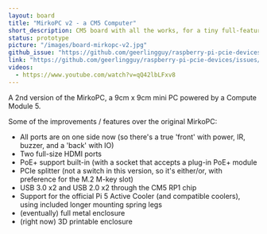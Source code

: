 ```yaml
---
layout: board
title: "MirkoPC v2 - a CM5 Computer"
short_description: CM5 board with all the works, for a tiny full-featured computer.
status: prototype
picture: "/images/board-mirkopc-v2.jpg"
github_issue: "https://github.com/geerlingguy/raspberry-pi-pcie-devices/issues/727"
link: "https://github.com/geerlingguy/raspberry-pi-pcie-devices/issues/727"
videos:
  - https://www.youtube.com/watch?v=qQ42lbLFxv8
---
```

A 2nd version of the MirkoPC, a 9cm x 9cm mini PC powered by a Compute Module 5.

Some of the improvements / features over the original MirkoPC:

  - All ports are on one side now (so there's a true 'front' with power, IR, buzzer, and a 'back' with IO)
  - Two full-size HDMI ports
  - PoE+ support built-in (with a socket that accepts a plug-in PoE+ module
  - PCIe splitter (not a switch in this version, so it's either/or, with preference for the M.2 M-key slot)
  - USB 3.0 x2 and USB 2.0 x2 through the CM5 RP1 chip
  - Support for the official Pi 5 Active Cooler (and compatible coolers), using included longer mounting spring legs
  - (eventually) full metal enclosure
  - (right now) 3D printable enclosure
